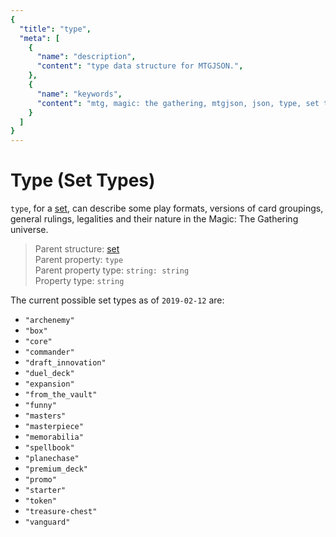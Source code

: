 ```yaml
---
{
  "title": "type",
  "meta": [
    {
      "name": "description",
      "content": "type data structure for MTGJSON.",
    },
    {
      "name": "keywords",
      "content": "mtg, magic: the gathering, mtgjson, json, type, set type, set types",
    }
  ]
}
---
```


# Type (Set Types)

`type`, for a [set](../set), can describe some play formats, versions of card groupings, general rulings, legalities and their nature in the Magic: The Gathering universe.

> Parent structure: [set](../set)  
> Parent property: `type`  
> Parent property type: `string: string`  
> Property type: `string`  

The current possible set types as of `2019-02-12` are:

  - `"archenemy"`
  - `"box"`
  - `"core"`
  - `"commander"`
  - `"draft_innovation"`
  - `"duel_deck"`
  - `"expansion"`
  - `"from_the_vault"`
  - `"funny"`
  - `"masters"`
  - `"masterpiece"`
  - `"memorabilia"`
  - `"spellbook"`
  - `"planechase"`
  - `"premium_deck"`
  - `"promo"`
  - `"starter"`
  - `"token"`
  - `"treasure-chest"`
  - `"vanguard"`